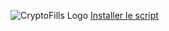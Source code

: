 ![CryptoFills Logo](https://image.pitchbook.com/krjw5jxCXZZV6fvWYYwn31oQreJ1704369182340_200x200)
<a href="https://github.com/ozane75/cryptofills/raw/main/rfbyozane.user.js">Installer le script</a>
